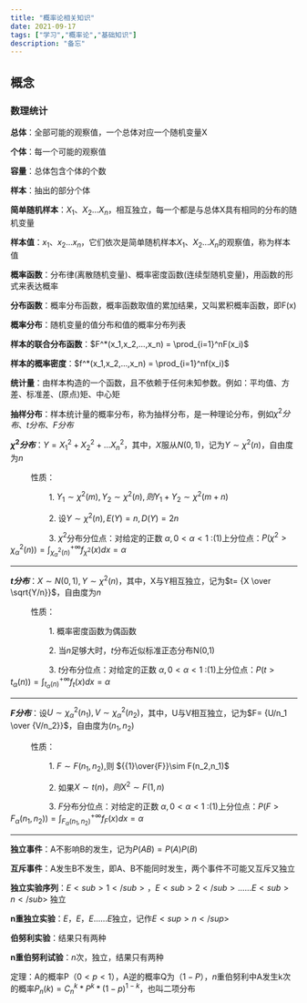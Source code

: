 ```yaml
---
title: "概率论相关知识"
date: 2021-09-17
tags: ["学习","概率论","基础知识"]
description: "备忘"
---
```


## 概念

### 数理统计

**总体**：全部可能的观察值，一个总体对应一个随机变量X

**个体**：每一个可能的观察值

**容量**：总体包含个体的个数

**样本**：抽出的部分个体

**简单随机样本**：$X_1 、 X_2 ... X_n$，相互独立，每一个都是与总体X具有相同的分布的随机变量

**样本值**：$x_1 、 x_2 ... x_n$，它们依次是简单随机样本$X_1 、 X_2 ... X_n$的观察值，称为样本值

**概率函数**：分布律(离散随机变量)、概率密度函数(连续型随机变量)，用函数的形式来表达概率

**分布函数**：概率分布函数，概率函数取值的累加结果，又叫累积概率函数，即F(x)

**概率分布**：随机变量的值分布和值的概率分布列表

**样本的联合分布函数**：$F^*(x_1,x_2,...,x_n) = \prod_{i=1}^nF(x_i)$

**样本的概率密度**：$f^*(x_1,x_2,...,x_n) = \prod_{i=1}^nf(x_i)$

**统计量**：由样本构造的一个函数，且不依赖于任何未知参数。例如：平均值、方差、标准差、(原点)矩、中心矩

**抽样分布**：样本统计量的概率分布，称为抽样分布，是一种理论分布，例如$\chi^2分布、t分布、F分布$


**$\chi^2分布$**：$Y = X_1^2 + X_2^2 + ... X_n^2$，其中，$X$服从$N(0,1)$，记为$Y\sim\chi^2(n)$，自由度为$n$

$\qquad$ 性质：

$\qquad\qquad$ 1. $Y_1 \sim \chi^2(m), Y_2\sim\chi^2(n), 则Y_1+Y_2\sim\chi^2(m+n)$

$\qquad\qquad$ 2. 设$Y\sim\chi^2(n),E(Y)=n,D(Y)=2n$

$\qquad\qquad$ 3. $\chi^2$分布分位点：对给定的正数 $\alpha, 0\lt\alpha\lt1$ :(1)上分位点：$P(\chi^2 > \chi_{\alpha}^2(n)) = \int_{\chi_\alpha^2(n)}^{+\infty}f_{\chi^2}(x)dx=\alpha$

---

**$t分布$**：$X\sim N(0,1),Y\sim \chi^2(n)$，其中，X与Y相互独立，记为$t= {X \over \sqrt{Y/n}}$，自由度为$n$

$\qquad$ 性质：

$\qquad\qquad$ 1. 概率密度函数为偶函数

$\qquad\qquad$ 2. 当$n$足够大时，$t$分布近似标准正态分布N(0,1)

$\qquad\qquad$ 3. $t$分布分位点：对给定的正数 $\alpha, 0\lt\alpha\lt1$ :(1)上分位点：$P(t > t_{\alpha}(n)) = \int_{t_\alpha(n)}^{+\infty}f_{t}(x)dx=\alpha$

---

**$F分布$**：设$U\sim\chi_{\alpha}^2(n_1),V\sim\chi_{\alpha}^2(n_2)$，其中，U与V相互独立，记为$F= {U/n_1 \over {V/n_2}}$，自由度为$(n_1,n_2)$

$\qquad$ 性质：

$\qquad\qquad$ 1. $F\sim F(n_1,n_2)$,则 ${{1}\over{F}}\sim F(n_2,n_1)$

$\qquad\qquad$ 2. 如果$X\sim t(n)，则X^2\sim F(1,n)$

$\qquad\qquad$ 3. $F$分布分位点：对给定的正数 $\alpha, 0\lt\alpha\lt1$ :(1)上分位点：$P(F > F_{\alpha}(n_1,n_2)) = \int_{F_\alpha(n_1,n_2)}^{+\infty}f_{F}(x)dx=\alpha$


<hr/>


**独立事件**：A不影响B的发生，记为$P(AB) = P(A)P(B)$

**互斥事件**：A发生B不发生，即A、B不能同时发生，两个事件不可能又互斥又独立

**独立实验序列**：$E<sub>1</sub>，E<sub>2</sub> ...... E<sub>n</sub>$ 独立

**n重独立实验**：$E，E，E......E$独立，记作$E<sup>n</sup>$

**伯努利实验**：结果只有两种

**n重伯努利试验**：$n$次，独立，结果只有两种

定理：A的概率P（$0 \lt p \lt 1$），A逆的概率Q为（$1 - P$），$n$重伯努利中A发生k次的概率$P_n(k) = C_n^k*P^k*(1-p)^{1-k}$，也叫二项分布
